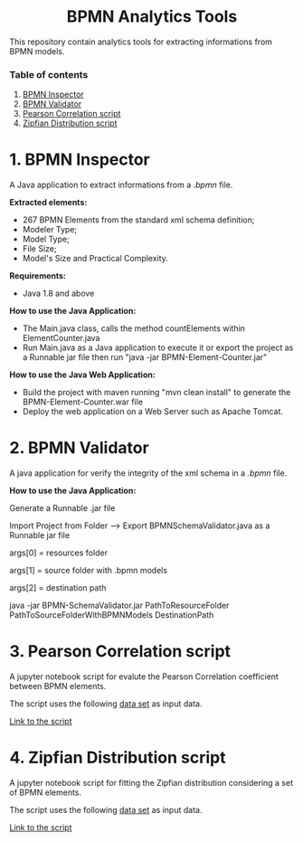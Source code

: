 <h1 align="center">BPMN Analytics Tools</h1>

This repository contain analytics tools for extracting informations from BPMN models.

### Table of contents

1. [BPMN Inspector](#inspector)
2. [BPMN Validator](#validator)
3. [Pearson Correlation script](#pearson)
4. [Zipfian Distribution script](#zipfian)


# 1. BPMN Inspector <a name="inspector"/>

A Java application to extract informations from a *.bpmn* file.

**Extracted elements:**
- 267 BPMN Elements from the standard xml schema definition;
- Modeler Type;
- Model Type;
- File Size;
- Model's Size and Practical Complexity.

**Requirements:**
- Java 1.8 and above

**How to use the Java Application:**

- The Main.java class, calls the method countElements within ElementCounter.java
- Run Main.java as a Java application to execute it or export the project as a Runnable jar file then run "java -jar BPMN-Element-Counter.jar"  

**How to use the Java Web Application:**
- Build the project with maven running "mvn clean install" to generate the BPMN-Element-Counter.war file
- Deploy the web application on a Web Server such as Apache Tomcat.


# 2. BPMN Validator <a name="validator"/>

A java application for verify the integrity of the xml schema in a *.bpmn* file.

**How to use the Java Application:**

Generate a Runnable .jar file 

Import Project from Folder --> Export BPMNSchemaValidator.java as a Runnable jar file 

args[0] = resources folder 

args[1] = source folder with .bpmn models 

args[2] = destination path 

java -jar BPMN-SchemaValidator.jar PathToResourceFolder PathToSourceFolderWithBPMNModels DestinationPath 

# 3. Pearson Correlation script <a name="pearson"/>

A jupyter notebook script for evalute the Pearson Correlation coefficient between BPMN elements.

The script uses the following [data set](https://drive.google.com/drive/folders/1iA7VSMK5ikp_OIkcSz2FIXxPO89WcmQQ5) as input data.

[Link to the script](https://b10200cbde7d/r/BPMN-Analytics-Tools/Correlation%20between%20pairs%20of%20BPMN%20elements/BPMNPearsonCorrelation.ipynb)

# 4. Zipfian Distribution script <a name="zipfian"/>

A jupyter notebook script for fitting the Zipfian distribution considering a set of BPMN elements.

The script uses the following [data set](https://drive.google.com/drive/folders/1iA7VSMK5ikp_OIkcSz2FIXxPO89WcmQQ5) as input data.

[Link to the script](https://b10200cbde7d/r/BPMN-Analytics-Tools/BPMN%20Zipfian%20Distribution/ZipfianDistribution.ipynb)
